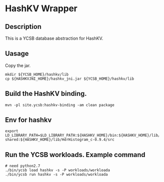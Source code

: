 # HashKV Wrapper

## Description
This is a YCSB database abstraction for HashKV.

## Uasage
Copy the jar.

```shell
mkdir ${YCSB_HOME}/hashkv/lib
cp ${HASHKVJNI_HOME}/hashkv_jni.jar ${YCSB_HOME}/hashkv/lib
```

## Build the HashKV binding.

```shell
mvn -pl site.ycsb:hashkv-binding -am clean package
```

## Env for hashkv
```shell
export LD_LIBRARY_PATH=$LD_LIBRARY_PATH:${HASHKV_HOME}/bin:${HASHKV_HOME}/lib/leveldb/out-shared:${HASHKV_HOME}/lib/HdrHistogram_c-0.9.4/src
```

## Run the YCSB workloads. Example command

```shell
# need python2.7
./bin/ycsb load hashkv -s -P workloads/workloada
./bin/ycsb run hashkv -s -P workloads/workloada
```

